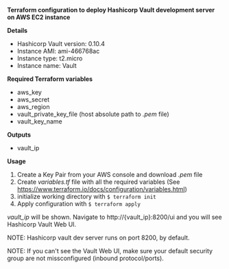 **Terraform configuration to deploy Hashicorp Vault development server on AWS EC2 instance**

**Details**

- Hashicorp Vault version: 0.10.4
- Instance AMI: ami-466768ac
- Instance type: t2.micro
- Instance name: Vault

**Required Terraform variables**

- aws_key
- aws_secret
- aws_region
- vault_private_key_file (host absolute path to *.pem* file)
- vault_key_name

**Outputs**

- vault_ip

**Usage**

1. Create a Key Pair from your AWS console and download *.pem* file
1. Create *variables.tf* file with all the required variables (See https://www.terraform.io/docs/configuration/variables.html)
2. initialize working directory with `$ terraform init`
3. Apply configuration with `$ terraform apply`

*vault_ip* will be shown. Navigate to http://{vault_ip}:8200/ui and you will see Hashicorp Vault Web UI.

NOTE: Hashicorp vault dev server runs on port 8200, by default.

NOTE: If you can't see the Vault Web UI, make sure your default security group are not missconfigured (inbound protocol/ports).
